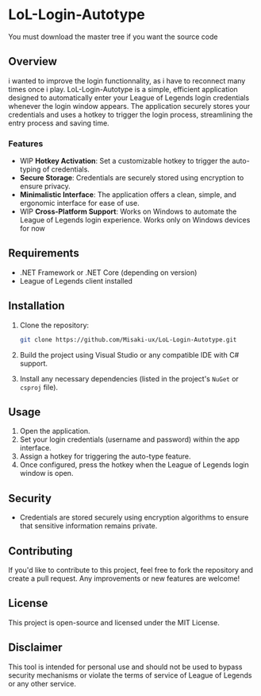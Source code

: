 # LoL-Login-Autotype

You must download the master tree if you want the source code

## Overview
i wanted to improve the login functionnality, as i have to reconnect many times once i play.
LoL-Login-Autotype is a simple, efficient application designed to automatically enter your League of Legends login credentials whenever the login window appears. The application securely stores your credentials and uses a hotkey to trigger the login process, streamlining the entry process and saving time.

### Features

- WIP **Hotkey Activation**: Set a customizable hotkey to trigger the auto-typing of credentials.
- **Secure Storage**: Credentials are securely stored using encryption to ensure privacy.
- **Minimalistic Interface**: The application offers a clean, simple, and ergonomic interface for ease of use.
- WIP **Cross-Platform Support**: Works on Windows to automate the League of Legends login experience.
Works only on Windows devices for now

## Requirements

- .NET Framework or .NET Core (depending on version)
- League of Legends client installed

## Installation

1. Clone the repository:

    ```bash
    git clone https://github.com/Misaki-ux/LoL-Login-Autotype.git
    ```

2. Build the project using Visual Studio or any compatible IDE with C# support.

3. Install any necessary dependencies (listed in the project's `NuGet` or `csproj` file).

## Usage

1. Open the application.
2. Set your login credentials (username and password) within the app interface.
3. Assign a hotkey for triggering the auto-type feature.
4. Once configured, press the hotkey when the League of Legends login window is open.

## Security

- Credentials are stored securely using encryption algorithms to ensure that sensitive information remains private.

## Contributing

If you'd like to contribute to this project, feel free to fork the repository and create a pull request. Any improvements or new features are welcome!

## License

This project is open-source and licensed under the MIT License.

## Disclaimer

This tool is intended for personal use and should not be used to bypass security mechanisms or violate the terms of service of League of Legends or any other service.
